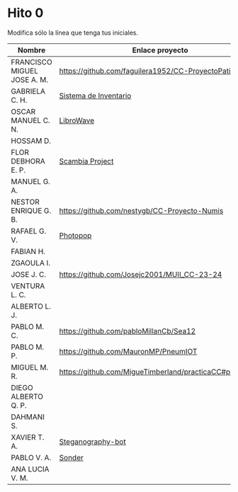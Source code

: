 # Hito 0

Modifica sólo la línea que tenga tus iniciales.

| Nombre       | Enlace proyecto                                                                    | Versión      |
| --------------- | ----------------------------------------------------------------------- | -------------- |
|  FRANCISCO MIGUEL JOSE A. M.    | <!--enlace-->https://github.com/faguilera1952/CC-ProyectoPatitas| <!--version-->0.0.1 |
|  GABRIELA C. H.   | [Sistema de Inventario](https://github.com/gabrielacampoverde/CC_Gabriela)  | 0.0.1 |
|  OSCAR MANUEL C. N.   | [LibroWave](https://github.com/Kikin90/proy-cc) | 0.1 |
|  HOSSAM D.   | <!--enlace-->                                                           | <!--versión--> |
|  FLOR DEBHORA E. P.   | [Scambia Project](https://github.com/florescobar/Scambia-PracticasCC-UGR) | 0.0.1 |
|  MANUEL G. A.  | <!--enlace-->                                                           | <!--versión--> |
|  NESTOR ENRIQUE G. B.   | <https://github.com/nestygb/CC-Proyecto-Numis>                 | <1.0> |
|  RAFAEL G. V.  | [Photopop](https://github.com/rafaguzmanval/practicaCC)                 | 0.0.1 |
|  FABIAN H.   | <!--enlace-->                                                           | <!--versión--> |
|  ZGAOULA I.   | <!--enlace-->                                                           | <!--versión--> |
|  JOSE J. C.   | https://github.com/Josejc2001/MUII_CC-23-24                   | 1.0.0 | 
|  VENTURA L. C.   | <!--enlace-->                                                           | <!--versión--> |
|  ALBERTO L. J.   | <!--enlace-->                                                           | <!--versión--> |
|  PABLO M. C.   | https://github.com/pabloMillanCb/Sea12                                                          | 0.01 |
|  PABLO M. P. | https://github.com/MauronMP/PneumIOT | v0.0.1 |
|  MIGUEL M. R.  | https://github.com/MigueTimberland/practicaCC#practicacc                     | 0.01 |
|  DIEGO ALBERTO Q. P.   | <!--enlace-->                                                           | <!--versión--> |
|  DAHMANI S.   | <!--enlace-->                                                           | <!--versión--> |
|  XAVIER T. A.   | [Steganography-bot](https://github.com/dext0s/cc-project-steganography-telegram-bot)   | 0.0.1 |
|  PABLO V. A.   | [Sonder](https://github.com/Valenz23/Sonder)                                | 0.0.1 |
|  ANA LUCIA V. M.   | <!--enlace-->                                                           | <!--versión--> |
